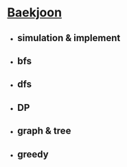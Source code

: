 [Baekjoon](https://www.acmicpc.net/problem/tags)
=============
- simulation & implement
  -  
- bfs
  - 
- dfs
  - 
- DP
  - 
- graph & tree
  - 
- greedy
  - 
